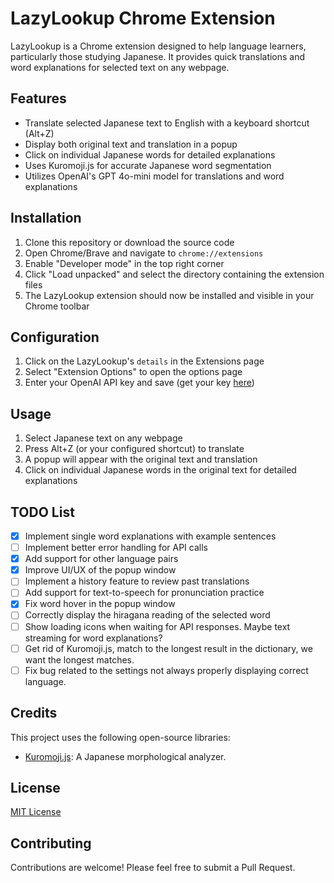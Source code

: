 # LazyLookup Chrome Extension

LazyLookup is a Chrome extension designed to help language learners, particularly those studying Japanese. It provides quick translations and word explanations for selected text on any webpage.

## Features

- Translate selected Japanese text to English with a keyboard shortcut (Alt+Z)
- Display both original text and translation in a popup
- Click on individual Japanese words for detailed explanations
- Uses Kuromoji.js for accurate Japanese word segmentation
- Utilizes OpenAI's GPT 4o-mini model for translations and word explanations

## Installation

1. Clone this repository or download the source code
2. Open Chrome/Brave and navigate to `chrome://extensions`
3. Enable "Developer mode" in the top right corner
4. Click "Load unpacked" and select the directory containing the extension files
5. The LazyLookup extension should now be installed and visible in your Chrome toolbar

## Configuration

1. Click on the LazyLookup's `details` in the Extensions page
2. Select "Extension Options" to open the options page
3. Enter your OpenAI API key and save (get your key [here](https://platform.openai.com/account/api-keys))

## Usage

1. Select Japanese text on any webpage
2. Press Alt+Z (or your configured shortcut) to translate
3. A popup will appear with the original text and translation
4. Click on individual Japanese words in the original text for detailed explanations

## TODO List

- [x] Implement single word explanations with example sentences
- [ ] Implement better error handling for API calls
- [x] Add support for other language pairs
- [x] Improve UI/UX of the popup window
- [ ] Implement a history feature to review past translations
- [ ] Add support for text-to-speech for pronunciation practice
- [x] Fix word hover in the popup window
- [ ] Correctly display the hiragana reading of the selected word
- [ ] Show loading icons when waiting for API responses. Maybe text streaming for word explanations?
- [ ] Get rid of Kuromoji.js, match to the longest result in the dictionary, we want the longest matches.
- [ ] Fix bug related to the settings not always properly displaying correct language.

## Credits

This project uses the following open-source libraries:

- [Kuromoji.js](https://github.com/takuyaa/kuromoji.js): A Japanese morphological analyzer.

## License

[MIT License](LICENSE)

## Contributing

Contributions are welcome! Please feel free to submit a Pull Request.